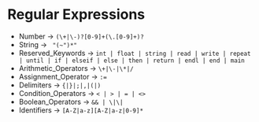 # Regular Expressions

<!--
1.Added rounded brackets in regex of deliminters.
2.Removed dot operator in delimiter regex
3.Update Arithmatic operator
  -> '-' has a meta meaning (range) -
  ->no need for / for divide operator, it doesn't have a meta meaning.
 -->
- Number -> `(\+|\-)?[0-9]+(\.[0-9]+)?`
- String -> ` "(~")*"`
- Reserved_Keywords -> `int | float | string | read | write | repeat | until | if | elseif | else | then | return | endl | end | main`
- Arithmetic_Operators -> `\+|\-|\*|/`
- Assignment_Operator -> `:=`
- Delimiters -> `{|}|;|,|(|)`
- Condition_Operators -> `< | > | = | <>`
- Boolean_Operators -> `&& | \|\|`
- Identifiers -> `[A-Z|a-z][A-Z|a-z|0-9]*`

